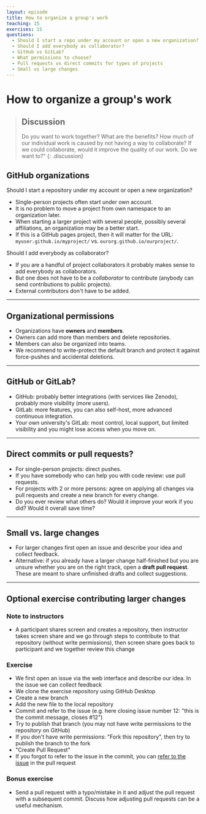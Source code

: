 ```yaml
---
layout: episode
title: How to organize a group's work
teaching: 15
exercises: 15
questions:
  - Should I start a repo under my account or open a new organization?
  - Should I add everybody as collaborator?
  - GitHub vs GitLab?
  - What permissions to choose?
  - Pull requests vs direct commits for types of projects
  - Small vs large changes
---
```


# How to organize a group's work

> ## Discussion
>
> Do you want to work together? What are the benefits? How much of our
> individual work is caused by not having a way to collaborate? If we could
> collaborate, would it improve the quality of our work. Do we want to?"
{: .discussion}


## GitHub organizations

Should I start a repository under my account or open a new organization?
- Single-person projects often start under own account.
- It is no problem to move a project from own namespace to an organization later.
- When starting a larger project with several people, possibly several affiliations, an organization may be a better start.
- If this is a GitHub pages project, then it will matter for the URL:
  `myuser.github.io/myproject/` vs. `ourorg.github.io/ourproject/`.

Should I add everybody as collaborator?
- If you are a handful of project collaborators it probably makes sense to add everybody as collaborators.
- But one does not have to be a *collaborator* to contribute (anybody can send contributions to public projects).
- External contributors don't have to be added.

---

## Organizational permissions

- Organizations have **owners** and **members**.
- Owners can add more than members and delete repositories.
- Members can also be organized into teams.
- We recommend to write-protect the default branch and protect it against force-pushes and accidental deletions.

---

## GitHub or GitLab?

- GitHub: probably better integrations (with services like Zenodo), probably more visibility (more users).
- GitLab: more features, you can also self-host, more advanced continuous integration.
- Your own university's GitLab: most control, local support, but limited visibility and you might lose access when you move on.

---

## Direct commits or pull requests?

- For single-person projects: direct pushes.
- If you have somebody who can help you with code review: use pull requests.
- For projects with 2 or more persons: agree on applying all changes via pull requests
  and create a new branch for every change.
- Do you ever review what others do? Would it improve your work if you did?
  Would it overall save time?

---

## Small vs. large changes

- For larger changes first open an issue and describe your idea and collect feedback.
- Alternative: if you already have a larger change half-finished but you are unsure whether you are on the right
  track, open a **draft pull request**. These are meant to share unfinished drafts and collect suggestions.

---

## Optional exercise contributing larger changes

### Note to instructors

- A participant shares screen and creates a repository, then instructor takes screen share and
  we go through steps to contribute to that repository (without write permissions), then
  screen share goes back to participant and we together review this change


### Exercise

- We first open an issue via the web interface
  and describe our idea. In the issue we can collect feedback
- We clone the exercise repository using GitHub Desktop
- Create a new branch
- Add the new file to the local repository
- Commit and refer to the issue (e.g. here closing issue number 12: "this is the commit message, closes #12")
- Try to publish that branch (you may not have write permissions to the repository on GitHub)
- If you don't have write permissions: "Fork this repository", then try to publish the branch to the fork
- "Create Pull Request"
- If you forgot to refer to the issue in the commit, you can [refer to the issue](https://help.github.com/en/github/managing-your-work-on-github/linking-a-pull-request-to-an-issue) in the pull request


### Bonus exercise

- Send a pull request with a typo/mistake in it and adjust the pull request with a subsequent commit. Discuss
  how adjusting pull requests can be a useful mechanism.
